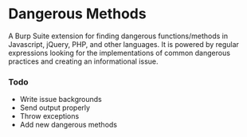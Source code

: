 # Dangerous Methods
A Burp Suite extension for finding dangerous functions/methods in Javascript, jQuery, PHP, and other languages. It is powered by regular expressions looking
for the implementations of common dangerous practices and creating an informational issue. 

### Todo
* Write issue backgrounds
* Send output properly
* Throw exceptions
* Add new dangerous methods
